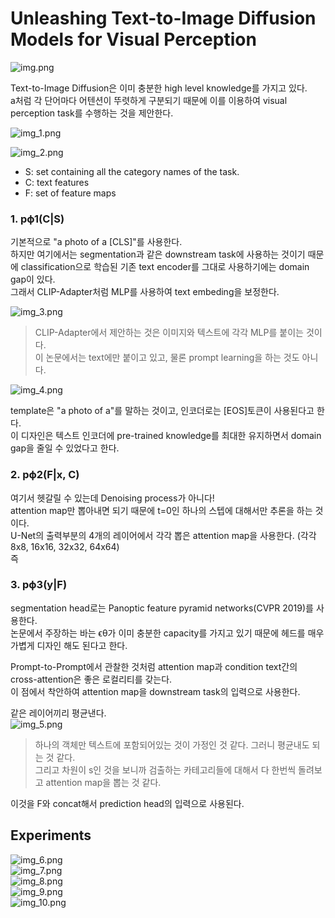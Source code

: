 Unleashing Text-to-Image Diffusion Models for Visual Perception
===

![img.png](img.png)

Text-to-Image Diffusion은 이미 충분한 high level knowledge를 가지고 있다.<br/>
a처럼 각 단어마다 어텐션이 뚜렷하게 구분되기 때문에 이를 이용하여 visual perception task를 수행하는 것을 제안한다.

![img_1.png](img_1.png)

![img_2.png](img_2.png)

* S: set containing all the category names of the task.
* C: text features
* F: set of feature maps

### 1. pϕ1(C|S)

기본적으로 "a photo of a [CLS]"를 사용한다.<br/>
하지만 여기에서는 segmentation과 같은 downstream task에 사용하는 것이기 때문에 classification으로 학습된 기존 text encoder를 그대로 사용하기에는 domain gap이 있다.<br/>
그래서 CLIP-Adapter처럼 MLP를 사용하여 text embeding을 보정한다.

![img_3.png](img_3.png)

> CLIP-Adapter에서 제안하는 것은 이미지와 텍스트에 각각 MLP를 붙이는 것이다.<br/>
> 이 논문에서는 text에만 붙이고 있고, 물론 prompt learning을 하는 것도 아니다.

![img_4.png](img_4.png)

template은 "a photo of a"를 말하는 것이고, 인코더로는 [EOS]토큰이 사용된다고 한다.<br/>
이 디자인은 텍스트 인코더에 pre-trained knowledge를 최대한 유지하면서 domain gap을 줄일 수 있었다고 한다.

### 2. pϕ2(F|x, C)

여기서 헷갈릴 수 있는데 Denoising process가 아니다!  
attention map만 뽑아내면 되기 때문에 t=0인 하나의 스텝에 대해서만 추론을 하는 것이다.  
U-Net의 출력부분의 4개의 레이어에서 각각 뽑은 attention map을 사용한다. (각각 8x8, 16x16, 32x32, 64x64)  
즉 

### 3. pϕ3(y|F)

segmentation head로는 Panoptic feature pyramid networks(CVPR 2019)를 사용한다.  
논문에서 주장하는 바는 ϵθ가 이미 충분한 capacity를 가지고 있기 때문에 헤드를 매우 가볍게 디자인 해도 된다고 한다.

Prompt-to-Prompt에서 관찰한 것처럼 attention map과 condition text간의 cross-attention은 좋은 로컬리티를 갖는다.  
이 점에서 착안하여 attention map을 downstream task의 입력으로 사용한다.  

같은 레이어끼리 평균낸다.  
![img_5.png](img_5.png)  
> 하나의 객체만 텍스트에 포함되어있는 것이 가정인 것 같다. 그러니 평균내도 되는 것 같다.  
> 그리고 차원이 s인 것을 보니까 검출하는 카테고리들에 대해서 다 한번씩 돌려보고 attention map을 뽑는 것 같다.

이것을 F와 concat해서 prediction head의 입력으로 사용된다. 

## Experiments
![img_6.png](img_6.png)  
![img_7.png](img_7.png)  
![img_8.png](img_8.png)  
![img_9.png](img_9.png)  
![img_10.png](img_10.png)  
